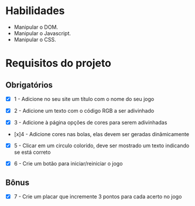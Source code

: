 # Habilidades

- Manipular o DOM.
- Manipular o Javascript.
- Manipular o CSS.

# Requisitos do projeto

## Obrigatórios

- [x] 1 - Adicione no seu site um título com o nome do seu jogo

- [x] 2 - Adicione um texto com o código RGB a ser adivinhado

- [x] 3 - Adicione à página opções de cores para serem adivinhadas

- [x]4 - Adicione cores nas bolas, elas devem ser geradas dinâmicamente

- [x] 5 - Clicar em um circulo colorido, deve ser mostrado um texto indicando se está correto

- [x] 6 - Crie um botão para iniciar/reiniciar o jogo

## Bônus

- [x] 7 - Crie um placar que incremente 3 pontos para cada acerto no jogo
